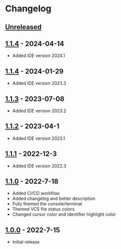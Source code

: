 # Changelog

## [Unreleased]

## [1.1.4] - 2024-04-14
- Added IDE version 2024.1

## [1.1.4] - 2024-01-29
- Added IDE version 2023.3

## [1.1.3] - 2023-07-08
- Added IDE version 2023.2

## [1.1.2] - 2023-04-1
- Added IDE version 2023.1

## [1.1.1] - 2022-12-3
- Added IDE version 2022.3

## [1.1.0] - 2022-7-18
- Added CI/CD workflow
- Added changelog and better description
- Fully themed the console/terminal
- Themed VCS file status colors
- Changed cursor color and identifier highlight color

## [1.0.0] - 2022-7-15
- Initial release

[Unreleased]: https://github.com/frykher/jetbrains-kanagawa-theme/compare/v1.1.5...HEAD
[1.1.5]: https://github.com/frykher/jetbrains-kanagawa-theme/releases/tag/v1.1.5
[1.1.4]: https://github.com/frykher/jetbrains-kanagawa-theme/releases/tag/v1.1.4
[1.1.3]: https://github.com/frykher/jetbrains-kanagawa-theme/releases/tag/v1.1.3
[1.1.2]: https://github.com/frykher/jetbrains-kanagawa-theme/releases/tag/v1.1.2
[1.1.1]: https://github.com/frykher/jetbrains-kanagawa-theme/releases/tag/v1.1.1
[1.1.0]: https://github.com/frykher/jetbrains-kanagawa-theme/releases/tag/v1.1.0
[1.0.0]: https://github.com/frykher/jetbrains-kanagawa-theme/releases/tag/v1.0.0
